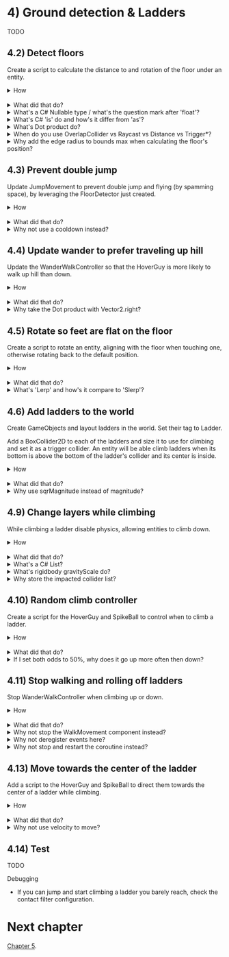 # 4) Ground detection & Ladders

TODO


## 4.2) Detect floors

Create a script to calculate the distance to and rotation of the floor under an entity.

<details><summary>How</summary>

 - Create a layer 'Floor'.
 - Select all the Platform GameObjects and change to Layer Floor.
   - When prompted, select 'No, this object only'.
 - Create script Components/Movement/**FloorDetector**:

```csharp
using UnityEngine;

[RequireComponent(typeof(Collider2D))]
public class FloorDetector : MonoBehaviour
{
  static readonly Quaternion backwardsRotation
    = Quaternion.Euler(0, 0, 180);

  Collider2D myCollider;

  [SerializeField]
  ContactFilter2D floorFilter;

  Collider2D[] possibleCollisionResultList = new Collider2D[3];
  
  public Bounds feetBounds
  {
    get
    {
      return myCollider.bounds;
    }
  }

  public bool isTouchingFloor
  {
    get; private set;
  }

  public float? distanceToFloor
  {
    get; private set;
  }

  public Vector2? floorUp
  {
    get; private set;
  }

  public Quaternion? floorRotation
  {
    get; private set;
  }

  protected void Awake()
  {
    myCollider = GetComponent<Collider2D>();
  }

  protected void FixedUpdate()
  {
    Collider2D floorWeAreStandingOn = DetectTheFloorWeAreStandingOn();
    isTouchingFloor = floorWeAreStandingOn != null;

    if(floorWeAreStandingOn != null)
    {
      CalculateFloorRotation(floorWeAreStandingOn);
      distanceToFloor = 0;
    }
    else
    {
      floorUp = null;
      floorRotation = null;
      Collider2D floorUnderUs = DetectFloorUnderUs();
      if(floorUnderUs != null)
      {
        distanceToFloor = CalculateDistanceToFloor(floorUnderUs);
      }
      else
      {
        distanceToFloor = null;
      }
    }
  }

  float CalculateDistanceToFloor(
    Collider2D floorUnderUs)
  {
    float yOfTopOfFloor = floorUnderUs.bounds.max.y;

    if(floorUnderUs is BoxCollider2D)
    {
      BoxCollider2D boxCollider = (BoxCollider2D)floorUnderUs;
      yOfTopOfFloor += boxCollider.edgeRadius;
    }

    return myCollider.bounds.min.y - yOfTopOfFloor;
  }

  void CalculateFloorRotation(
    Collider2D floorWeAreStandingOn)
  {
    floorUp = floorWeAreStandingOn.transform.up;
    floorRotation = floorWeAreStandingOn.transform.rotation;
    if(Vector2.Dot(Vector2.up, floorUp.Value) < 0)
    {
      floorUp = -floorUp;
      floorRotation *= backwardsRotation;
    }
  }

  Collider2D DetectFloorUnderUs()
  {
    RaycastHit2D[] result = new RaycastHit2D[1];
    if(Physics2D.Raycast(
      transform.position, 
      Vector2.down,
      floorFilter, 
      result) > 0)
    {
      return result[0].collider;
    }

    return null;
  }

  Collider2D DetectTheFloorWeAreStandingOn()
  {
    int foundColliderCount
      = Physics2D.OverlapCollider(myCollider, floorFilter, possibleCollisionResultList);

    for(int i = 0; i < foundColliderCount; i++)
    {
      Collider2D collider = possibleCollisionResultList[i];
      ColliderDistance2D distance = collider.Distance(myCollider);

      if(distance.distance >= -.1f
        && Vector2.Dot(Vector2.up, distance.normal) > 0)
      {
        return collider;
      }
    }

    return null;
  }
}
```

this is a aosnetaosnethuao

 - Add **FloorDetector** to:
   - The Character prefab.
   - The SpikeBall prefab.
   - The HoverGuy's Feet child GameObject.
 - For each of those FloorDetector components, update the Floor Filter:
     - Check Use Layer Mask
     - Layer Mask: Floor

<hr></details><br>
<details><summary>What did that do?</summary>

The FloorDetector collects information about the floor under the entity for other components to leverage:

 - feetYPosition: The y position of the bottom of the entity's feet.
 - isTouchingFloor: True if the entity is currently on the ground vs jumping or falling.
 - floorUp: the normal of the floor the entity is standing on, or the direction perpendicular to the floor.
 - floorRotation: the rotation of the floor the entity is standing on.
 - distanceToFloor: how far above the floor the entity's feet currently are.  0 if isTouchingFloor.

Each FixedUpdate, we use OverlapCollider to find the floor we may be standing on.  We check multiple results and filter out instances which are overlapping the bottom of a platform (necessary because of the one-way platforms), if any remain - the closest is the floor we are on.

If we are standing on a floor we then get rotation information.  If the floor is upside down, we flip these stats as well.

If we are not standing on a floor, we Raycast below the entity to get the distanceToFloor.

<hr></details>
<details><summary>What's a C# Nullable type / what's the question mark after 'float'?</summary>

Structs in C# must have a value (as opposed to classes which may have a value or be null).  Sometimes this is limiting and another piece of information is required.  

Nullable types in C# are a feature which allows you to add one more possible value to any struct, by adding a question mark after the type. For example:

```csharp
bool? trueFalseOrNull;
trueFalseOrNull = null;
trueFalseOrNull = true;
trueFalseOrNull = false;
```

Often nullable types are used to indicate an error state or that no valid information is available.  Without the nullable feature, you may have implemented the same using another variable to indicate the state - or by using a magic number.

<hr></details>
<details><summary>What's C# 'is' do and how's it differ from 'as'?</summary>

In C#, 'is' may be used to check if an object is compatible with a given type - i.e. if a cast to that type would be successful.  For example:

```csharp
Collider2D floorUnderUs;
...
if(floorUnderUs is BoxCollider2D) 
{
  BoxCollider2D boxCollider = (BoxCollider2D)floorUnderUs;
  ...
}
```

'as' is a similar feature where instead of returning true or false, it returns null or the casted value.  For example:

```csharp
Collider2D floorUnderUs;
...
BoxCollider2D boxCollider = floorUnderUs as BoxCollider2D;
if(boxCollider != null) 
{
  ...
}
```

<hr></details>
<details><summary>What's Dot product do?</summary>

The Dot product is a fast operation which can be used to efficiently determine if two directions represented with Vectors are facing the same (or a similar) way.

In the visualization below, we are rotating two ugly arrows.  These arrows are pointing in a direction and we are using Vector2.Dot to compare those two directions.  The Dot product is shown as we rotate around.

<img src="http://i.imgur.com/XrjcWQm.gif" width=200px />

A few notables about Dot products:

 - '1' means the two directions are facing the same way.
 - '-1' means the two directions are facing opposite ways.
 - '0' means the two directions are perpendicular.
 - Numbers smoothly transition between these points, so .9 means that the two directions are nearly identical.
 - When two directions are not the same, the Dot product will not tell you which direction an object should rotate in order to make them align - it only informs you about how similar they are at the moment.  

For this visualization, we are calculating the Dot product like so:

```csharp
Vector2.Dot(gameObjectAToWatch.transform.up, gameObjectBToWatch.transform.up);
```

<hr></details>
<details><summary>When do you use OverlapCollider vs Raycast vs Distance vs Trigger*?</summary>

Unity offers a number of APIs for getting information about objects around you.  They are optimized for different use cases, and often you could have accomplished the same mechanic using a different API.

Until now in this tutorial we have been using Trigger* events (e.g. OnTriggerEnter2D).  These events push information to your script to react to.  Sometimes, like here, it's easier to pull the information.

We are using 3 different APIs to pull information in this script:

 - OverlapCollider returns the colliders which are touching this entity's collider.
 - Raycast projects a line and returns colliders intersecting with it (in order, closest first).  There are other 'cast' calls to project different shapes when needed, e.g. BoxCast.
 - collider.Distance returns precise information about the collision between two specific colliders, such as the contact point or if they are not touching the distance between them.

<hr></details>
<details><summary>Why add the edge radius to bounds max when calculating the floor's position?</summary>

When edge radius is used on a BoxCollider, the collider bounds represents the inner square of the collider (the size before edge is consider).  So in order to get the correct position we must add the edge radius in as well.

<hr></details>


## 4.3) Prevent double jump

Update JumpMovement to prevent double jump and flying (by spamming space), by leveraging the FloorDetector just created.

<details><summary>How</summary>

 - Update Components/Movement/**JumpMovement**:

<details><summary>Existing code</summary>

```csharp
using UnityEngine;

[RequireComponent(typeof(Rigidbody2D))]
[RequireComponent(typeof(AudioSource))]
```

</details>

```csharp
[RequireComponent(typeof(FloorDetector))] 
```

<details><summary>Existing code</summary>

```csharp
public class JumpMovement : MonoBehaviour
{
  [SerializeField]
  AudioClip jumpSound;

  [SerializeField]
  float jumpSpeed = 7f;

  Rigidbody2D myBody;
```

</details>

```csharp
  FloorDetector floorDetector; 
```

<details><summary>Existing code</summary>

```csharp
  AudioSource audioSource;

  bool wasJumpRequestedSinceLastFixedUpdate;

  protected void Awake()
  {
    myBody = GetComponent<Rigidbody2D>();
```

</details>

```csharp
    floorDetector = GetComponent<FloorDetector>(); 
```

<details><summary>Existing code</summary>

```csharp
    audioSource = GetComponent<AudioSource>();
  }

  public void Jump()
  {
    wasJumpRequestedSinceLastFixedUpdate = true;
  }

  protected void FixedUpdate()
  {
    if(wasJumpRequestedSinceLastFixedUpdate
```

</details>

```csharp
      && floorDetector.isTouchingFloor
```

<details><summary>Existing code</summary>

```csharp
      ) 
    {
      myBody.AddForce(
          new Vector2(0, jumpSpeed),
          ForceMode2D.Impulse);

      audioSource.PlayOneShot(jumpSound);
    }

    wasJumpRequestedSinceLastFixedUpdate = false;
  }
}
```

</details>


<hr></details><br>
<details><summary>What did that do?</summary>

We are leveraging the FloorDetector component in order to prevent jumps when the character is not touching the floor.

<hr></details>
<details><summary>Why not use a cooldown instead?</summary>

You may consider using a cooldown by time instead.  This would create a different play experience, and if the cooldown is short the player may be able to double jump (but not fly by spamming space).

You might also want both a cooldown and the floor detection.  Small changes to mechanics like this can change how the game feels while playing.

<hr></details>


## 4.4) Update wander to prefer traveling up hill

Update the WanderWalkController so that the HoverGuy is more likely to walk up hill than down.

<details><summary>How</summary>

 - Update Components/Movement/**WanderWalkController**:

<details><summary>Existing code</summary>

```csharp
using System.Collections;
using UnityEngine;

[RequireComponent(typeof(WalkMovement))]
public class WanderWalkController : MonoBehaviour
{
```

</details>

```csharp
  [SerializeField]
  float oddsOfGoingUpHill = .8f; 
```

<details><summary>Existing code</summary>

```csharp
  [SerializeField]
  float timeBeforeFirstWander = 10;

  [SerializeField]
  float minTimeBetweenReconsideringDirection = 1;

  [SerializeField]
  float maxTimeBetweenReconsideringDirection = 10;

  WalkMovement walkMovement;
```

</details>

```csharp
  FloorDetector floorDetector; 
```

<details><summary>Existing code</summary>

```csharp
  protected void Awake()
  {
    walkMovement = GetComponent<WalkMovement>();
```

</details>

```csharp
    floorDetector = GetComponentInChildren<FloorDetector>(); 
```

<details><summary>Existing code</summary>

```csharp
  }

  protected void Start()
  {
    StartCoroutine(Wander());
  }

  IEnumerator Wander()
  {
    walkMovement.desiredWalkDirection = 1;
    if(timeBeforeFirstWander > 0) 
    {
      yield return new WaitForSeconds(timeBeforeFirstWander);
    }

    while(true)
    {
      SelectARandomWalkDirection();

      float timeToSleep = UnityEngine.Random.Range(
        minTimeBetweenReconsideringDirection,
        maxTimeBetweenReconsideringDirection);
      yield return new WaitForSeconds(timeToSleep);
    }
  }

  void SelectARandomWalkDirection()
  {
```

</details>

```csharp
    float dot;
    if(floorDetector.floorUp != null)
    {
      dot = Vector2.Dot(floorDetector.floorUp.Value, Vector2.right);
    }
    else
    {
      dot = 0;
    }

    if(dot < 0)
    { 
      walkMovement.desiredWalkDirection
        = UnityEngine.Random.value <= oddsOfGoingUpHill ? 1 : -1;
    }
    else if(dot > 0)
    { 
      walkMovement.desiredWalkDirection
        = UnityEngine.Random.value <= oddsOfGoingUpHill ? -1 : 1;
    }
    else
    { 
```

<details><summary>Existing code</summary>

```csharp
      walkMovement.desiredWalkDirection
        = UnityEngine.Random.value <= .5f ? 1 : -1; 
```

</details>

```csharp
    }
```

<details><summary>Existing code</summary>

```csharp
  }
}
```

</details>
<hr></details><br>
<details><summary>What did that do?</summary>

Leveraging the FloorDetector, we give the HoverGuy better odds at walking up a platform vs walking down one.  Without this component the HoverGuy enemies may collect at the bottom of the level - this keeps them mostly moving forward/up while still using RNG to keep the player on their toes.

<hr></details>
<details><summary>Why take the Dot product with Vector2.right?</summary>

Dot product is used to determine if two directions are pointing the same way.  We compare the floor's up direction (or its normal) to the world right.  If the dot product is positive then we know that the platform is traveling down and to the right; if negative the platform is down and to the left; and it would be 0 if the platform were flat.

<hr></details>


## 4.5) Rotate so feet are flat on the floor

Create a script to rotate an entity, aligning with the floor when touching one, otherwise rotating back to the default position.

<details><summary>How</summary>

 - Create script Components/Movement/**RotateToAlignWithFloor**:

```csharp
using UnityEngine;

public class RotateToAlignWithFloor : MonoBehaviour
{
  [SerializeField]
  float lerpSpeedToFloor = .4f;

  [SerializeField]
  float lerpSpeedWhileInAir = .05f;

  FloorDetector floorDetector;

  protected void Awake()
  {
    floorDetector
      = GetComponentInChildren<FloorDetector>();
  }

  protected void Update()
  {
    Quaternion rotation;
    float speed;
    if(floorDetector.floorRotation != null)
    {
      rotation = floorDetector.floorRotation.Value;
      speed = lerpSpeedToFloor;
    }
    else
    {
      rotation = Quaternion.identity;
      speed = lerpSpeedWhileInAir;
    }

    transform.rotation = Quaternion.Lerp(
      transform.rotation,
      rotation,
      speed * Time.deltaTime);
  }
}
```

 - Add **RotateToAlignWithFloor** to the Character and HoverGuy prefabs.

<hr></details><br>
<details><summary>What did that do?</summary>

When the entity is standing on a floor, we gradually rotate it so its feet are flat on the floor.  When jumping or falling, we slowly rotate back to facing straight up.

<hr></details>
<details><summary>What's 'Lerp' and how's it compare to 'Slerp'?</summary>

Lerp, or **l**inear int**erp**olation, is a fancy term for a simple concept.  Draw a line between two points and travel a certain percent along that path, returning the position you end on.  For example:

```csharp
void Start()
{
  Vector2 a = new Vector2(1, 5);
  Vector2 b = new Vector2(4, 11);
  Vector2 c = Vector2.Lerp(a, b, 1/3f);
  print(c); // == (2, 7)
}
```

Slerp, or **s**pherical **l**inear int**erp**olation, is similar to lerp but the change in position accelerates at the beginning and decelerates towards the end.  It's called spherical because it is following the path of a half circle instead of a straight line.

Here you can see lerp vs slerp with only position X changing (the large balls), and change X and Y.  All are moving given the same % progress.  Notice how the movement for slerp at beginning and end are traveling at a different speed than the lerp - but the positions match exactly at the start, middle, and end.

<img src="http://i.imgur.com/RiO7J0l.gif" width=300px />

<hr></details>


## 4.6) Add ladders to the world

Create GameObjects and layout ladders in the world.  Set their tag to Ladder.  

Add a BoxCollider2D to each of the ladders and size it to use for climbing and set it as a trigger collider. An entity will be able climb ladders when its bottom is above the bottom of the ladder's collider and its center is inside.

<details><summary>How</summary>

Layout ladders:

 - Create a parent Ladder GameObject, add the ladder sprite(s).  We are using **spritesheet_tiles_23** and **33**.
   - Order in Layer: -2.
 - Position the ladder and repeat, creating several ladders - some which look broken:
   - The child sprite GameObjects should have a default Transform, with the exception of the Y position when multiple sprites are used.
   - It usually looks fine to overlap sprites a bit, as we do to get the space between ladder steps looking good.

<img src="http://i.imgur.com/u299hoi.gif" width=500px />

 - Create a layer for "Ladder".
 - Select all the ladder GameObjects:
   - Change their layer to Ladder.
   - Add **FadeInThenEnable** to all the ladders.
 - Create a new parent GameObject to hold all the ladders.

<br>Add trigger colliders to the ladders:

 - Select all the Ladder GameObjects:
   - Add **BoxCollider2D**:
     - Check 'Is Trigger'.
     - Size it such that: 
       - The width to be thinner than the sprite (about .6).
       - The bottom of the collider is:
         - Just below the platform for complete ladders.
         - Aligned with the last step of broken ladders.
       - The top of the collider is just above the upper platform.

<img src="http://i.imgur.com/r0k4eq3.png" width=150px />


<br>Script to climb ladders:

 - Create script Code/Components/Movement/**LadderMovement**:

```csharp
using System;
using UnityEngine;

[RequireComponent(typeof(Rigidbody2D))]
[RequireComponent(typeof(Collider2D))]
public class LadderMovement : MonoBehaviour
{
  [NonSerialized]
  public float desiredClimbDirection;

  public event Action onGettingOnLadder;

  public event Action onGettingOffLadder;

  public bool isOnLadder
  {
    get
    {
      return ladderWeAreOn != null;
    }
  }

  [SerializeField]
  float climbSpeed = 60;

  Rigidbody2D myBody;

  Collider2D myCollider;

  [SerializeField]
  ContactFilter2D ladderFilter;

  FloorDetector floorDetector;

  GameObject _ladderWeAreOn;

  Collider2D[] tempColliderList = new Collider2D[3];

  public GameObject ladderWeAreOn
  {
    get
    {
      return _ladderWeAreOn;
    }
    private set
    {
      if(_ladderWeAreOn == value)
      {
        return;
      }

      _ladderWeAreOn = value;

      if(ladderWeAreOn != null)
      {
        OnGettingOnLadder();
      }
      else
      {
        OnGettingOffLadder();
      }
    }
  }

  protected void Awake()
  {
    myBody = GetComponent<Rigidbody2D>();
    myCollider = GetComponent<Collider2D>();
    floorDetector = GetComponentInChildren<FloorDetector>();
  }
  
  protected void FixedUpdate()
  {
    GameObject ladder = ladderWeAreOn;

    if(ladder == null)
    {
      ladder = FindClosestLadder();
      if(ladder == null)
      {
        return;
      }
    }

    Bounds ladderBounds = ladder.GetComponent<Collider2D>().bounds;
    Bounds entityBounds = floorDetector.feetBounds;

    if(isOnLadder == false
      && Mathf.Abs(desiredClimbDirection) > 0.01
      && IsInBounds(ladderBounds, entityBounds))
    {
      if(
          desiredClimbDirection > 0 
            && entityBounds.min.y < ladderBounds.center.y
          || desiredClimbDirection < 0 
            && entityBounds.min.y > ladderBounds.center.y)
      {
        ladderWeAreOn = ladder;
      }
    }

    if(isOnLadder)
    {
      float currentVerticalVelocity = myBody.velocity.y;
      if(IsInBounds(ladderBounds, entityBounds) == false)
      {
        GetOffLadder();
      }
      else if(floorDetector.distanceToFloor < .3f
        && floorDetector.distanceToFloor > .1f)
      {
        if(currentVerticalVelocity > 0
            && entityBounds.min.y > ladderBounds.center.y)
        {
          GetOffLadder();
        }
        else if(currentVerticalVelocity < 0
          && entityBounds.min.y < ladderBounds.center.y)
        {
          GetOffLadder();
        }
      }

      if(isOnLadder)
      {
        myBody.velocity = new Vector2(myBody.velocity.x,
          desiredClimbDirection * climbSpeed * Time.fixedDeltaTime);
      }
    }
  }

  public void GetOffLadder()
  {
    ladderWeAreOn = null;
  }

  void OnGettingOnLadder()
  {
    if(onGettingOnLadder != null)
    {
      onGettingOnLadder();
    }
  }

  void OnGettingOffLadder()
  {
    desiredClimbDirection = 0;

    if(onGettingOffLadder != null)
    {
      onGettingOffLadder();
    }
  }

  bool IsInBounds(
    Bounds ladderBounds,
    Bounds entityBounds)
  {
    float entityCenterX = entityBounds.center.x;
    if(ladderBounds.min.x > entityCenterX
      || ladderBounds.max.x < entityCenterX)
    {
      return false;
    }

    float entityFeetY = entityBounds.min.y;
    if(ladderBounds.min.y > entityFeetY
      || ladderBounds.max.y < entityFeetY)
    {
      return false;
    }

    return true;
  }

  GameObject FindClosestLadder()
  {
    int resultCount = myCollider.OverlapCollider(ladderFilter, tempColliderList);

    GameObject closestLadder = null;
    float distanceToClosestLadder = 0;
    for(int i = 0; i < resultCount; i++)
    {
      GameObject ladder = tempColliderList[i].gameObject;
      Vector2 delta = ladder.transform.position - transform.position;
      float distanceToLadder = delta.sqrMagnitude;
      if(closestLadder == null)
      {
        closestLadder = ladder;
        distanceToClosestLadder = distanceToLadder;
      }
      else
      {
        if(distanceToLadder < distanceToClosestLadder)
        {
          closestLadder = ladder;
          distanceToClosestLadder = distanceToLadder;
        }
      }
    }

    return closestLadder;
  }
}
```

 - Add **LadderMovement** to the Character, HoverGuy, and SpikeBall.
 - Update Components/Controllers/**PlayerController**:

<details><summary>Existing code</summary>

```csharp
using UnityEngine;

[RequireComponent(typeof(WalkMovement))]
[RequireComponent(typeof(JumpMovement))]
```

</details>

```csharp
[RequireComponent(typeof(LadderMovement))] 
```

<details><summary>Existing code</summary>

```csharp

public class PlayerController : MonoBehaviour
{
  WalkMovement walkMovement;

  JumpMovement jumpMovement;
```

</details>

```csharp
  LadderMovement ladderMovement; 
```

<details><summary>Existing code</summary>

```csharp
  protected void Awake()
  {
    walkMovement = GetComponent<WalkMovement>();
    jumpMovement = GetComponent<JumpMovement>();
```

</details>

```csharp
    ladderMovement = GetComponent<LadderMovement>(); 
```

<details><summary>Existing code</summary>

```csharp
  }

  protected void FixedUpdate()
  {
    walkMovement.desiredWalkDirection
      = Input.GetAxis("Horizontal");
```

</details>

```csharp
    ladderMovement.desiredClimbDirection 
      = Input.GetAxis("Vertical");
```

<details><summary>Existing code</summary>

```csharp
  }

  protected void Update()
  {
    if(Input.GetButtonDown("Jump"))
    {
      jumpMovement.Jump();
    }
  }
}
```

</details>


<hr></details><br>
<details><summary>What did that do?</summary>

Layout ladders:

Sprites are added for the ladders with a negative Order in Layer so it appears behind the platforms and entities.  A layer is created allowing us to identify the collisions with ladders later on.  Like the Hammers, ladders fade in at the start of the level.

<br>Add trigger colliders to the ladders:

We are using trigger colliders to define the area of a ladder that entities may climb.  For example, we made the collider thinner than the ladder itself so that entities cannot climb the edges (which may look strange.)  

<br>Script:

LadderMovement will climb up or down a ladder, given input from a controller (via desiredClimbDirection).  The PlayerController was updated to read up/down movement and feed that to the LadderMovement component.

LadderMovement offers the following APIs for other components:

 - isOnLadder
 - ladderWeAreOn
 - An event for when the entity first gets on a ladder and when they get off.

Each FixedUpdate, we get on a ladder nearby if we are in bounds and there is desired movement in the correct direction (i.e. we can't walk down starting at the bottom of a ladder).  

Once on a ladder, LadderMovement will hold the entity's y position by controlling its y velocity.

Note there are some issues at the moment - you can't go down a ladder and on the way up the entity may pop a bit.  Both fixed in the next section.

<hr></details>

<details><summary>Why use sqrMagnitude instead of magnitude?</summary>

In this example both magnitude and sqrMagnitude would give us the same result, as is the case anytime we are comparing if one distance is greater or less than another.  sqrMagnitude executes much faster, so its preferred anytime you do not require the precision that magnitude gives you.

To calculate magnitude, you first calculate the squared magnitude and then take the square root.  Taking the square root is a difficult operation.

</details>

## 4.9) Change layers while climbing

While climbing a ladder disable physics, allowing entities to climb down.

<details><summary>How</summary>

 - Create script Components/Movement/**DisablePhysics**: TODO change layers

```csharp
using System.Collections.Generic;
using UnityEngine;

[RequireComponent(typeof(Rigidbody2D))]
public class DisablePhysics : MonoBehaviour
{
  Rigidbody2D myBody;
  List<Collider2D> impactedColliderList;

  protected void Awake()
  {
    myBody = GetComponent<Rigidbody2D>();

    impactedColliderList = new List<Collider2D>();
    Collider2D[] colliderList = GetComponentsInChildren<Collider2D>();
    for(int i = 0; i < colliderList.Length; i++)
    {
      Collider2D collider = colliderList[i];
      if(collider.isTrigger == false)
      {
        impactedColliderList.Add(collider);
      }
    }
  }

  protected void OnEnable()
  {
    for(int i = 0; i < impactedColliderList.Count; i++)
    {
      Collider2D collider = impactedColliderList[i];
      collider.isTrigger = true;
      myBody.gravityScale = 0;
    }
  }
   
  protected void OnDisable()
  {
    for(int i = 0; i < impactedColliderList.Count; i++)
    {
      Collider2D collider = impactedColliderList[i];
      collider.isTrigger = false;
      myBody.gravityScale = 1;
    }
  }
}
```

 - Add **DisablePhysics** to the Character, HoverGuy, and SpikeBall.
   - Disable the DisablePhysics component on each prefab.
 - Update Components/Movement/**LadderMovement**:

<details><summary>Existing code</summary>

```csharp
using System;
using UnityEngine;

[RequireComponent(typeof(Rigidbody2D))]
[RequireComponent(typeof(Collider2D))]
[RequireComponent(typeof(FloorDetector))]
```

</details>

```csharp
[RequireComponent(typeof(DisablePhysics))]
```

<details><summary>Existing code</summary>

```csharp
public class LadderMovement : MonoBehaviour
{
  [NonSerialized]
  public float desiredClimbDirection;

  public event Action onGettingOnLadder;

  public event Action onGettingOffLadder;

  public bool isOnLadder
  {
    get
    {
      return ladderWeAreOn != null;
    }
  }

  [SerializeField]
  float climbSpeed = 60;

  Rigidbody2D myBody;

  Collider2D myCollider;

  [SerializeField]
  ContactFilter2D ladderFilter;

  FloorDetector floorDetector;

  GameObject _ladderWeAreOn;

  Collider2D[] tempColliderList = new Collider2D[3];

  public GameObject ladderWeAreOn
  {
    get
    {
      return _ladderWeAreOn;
    }
    private set
    {
      if(_ladderWeAreOn == value)
      {
        return;
      }

      _ladderWeAreOn = value;

      if(ladderWeAreOn != null)
      {
        OnGettingOnLadder();
      }
      else
      {
        OnGettingOffLadder();
      }
    }
  }
```

</details>

```csharp
  DisablePhysics disablePhysics; 
```

<details><summary>Existing code</summary>

```csharp
  List<GameObject> currentLadderList;

  protected void Awake()
  {
    myBody = GetComponent<Rigidbody2D>();
    myCollider = GetComponent<Collider2D>();
    floorDetector = GetComponentInChildren<FloorDetector>();
```

</details>

```csharp
    disablePhysics = GetComponent<DisablePhysics>();
```

<details><summary>Existing code</summary>

```csharp
  }
  
  protected void FixedUpdate()
  {
    GameObject ladder = ladderWeAreOn;

    if(ladder == null)
    {
      ladder = FindClosestLadder();
      if(ladder == null)
      {
        return;
      }
    }

    Bounds ladderBounds = ladder.GetComponent<Collider2D>().bounds;
    Bounds entityBounds = floorDetector.feetBounds;

    if(isOnLadder == false
      && Mathf.Abs(desiredClimbDirection) > 0.01
      && IsInBounds(ladderBounds, entityBounds))
    {
      if(
          desiredClimbDirection > 0 
            && entityBounds.min.y < ladderBounds.center.y
          || desiredClimbDirection < 0 
            && entityBounds.min.y > ladderBounds.center.y)
      {
        ladderWeAreOn = ladder;
      }
    }

    if(isOnLadder)
    {
      float currentVerticalVelocity = myBody.velocity.y;
      if(IsInBounds(ladderBounds, entityBounds) == false)
      {
        GetOffLadder();
      }
      else if(floorDetector.distanceToFloor < .3f
        && floorDetector.distanceToFloor > .1f)
      {
        if(currentVerticalVelocity > 0
            && entityBounds.min.y > ladderBounds.center.y)
        {
          GetOffLadder();
        }
        else if(currentVerticalVelocity < 0
          && entityBounds.min.y < ladderBounds.center.y)
        {
          GetOffLadder();
        }
      }

      if(isOnLadder)
      {
        myBody.velocity = new Vector2(myBody.velocity.x,
          desiredClimbDirection * climbSpeed * Time.fixedDeltaTime);
      }
    }
  }

  public void GetOffLadder()
  {
    ladderWeAreOn = null;
  }

  void OnGettingOnLadder()
  {
```

</details>

```csharp
    disablePhysics.enabled = true; 
```

<details><summary>Existing code</summary>

```csharp
    if(onGettingOnLadder != null)
    {
      onGettingOnLadder();
    }
  }

  void OnGettingOffLadder()
  {
```

</details>

```csharp
    disablePhysics.enabled = false;
```

<details><summary>Existing code</summary>

```csharp
    desiredClimbDirection = 0;

    if(onGettingOffLadder != null)
    {
      onGettingOffLadder();
    }
  }

  bool IsInBounds(
    Bounds ladderBounds,
    Bounds entityBounds)
  {
    float entityCenterX = entityBounds.center.x;
    if(ladderBounds.min.x > entityCenterX
      || ladderBounds.max.x < entityCenterX)
    {
      return false;
    }

    float entityFeetY = entityBounds.min.y;
    if(ladderBounds.min.y > entityFeetY
      || ladderBounds.max.y < entityFeetY)
    {
      return false;
    }

    return true;
  }

  GameObject FindClosestLadder()
  {
    int resultCount = myCollider.OverlapCollider(ladderFilter, tempColliderList);
    
    GameObject closestLadder = null;
    float distanceToClosestLadder = 0;
    for(int i = 0; i < resultCount; i++)
    {
      GameObject ladder = tempColliderList[i].gameObject;
      Vector2 delta = ladder.transform.position - transform.position;
      float distanceToLadder = delta.sqrMagnitude;
      if(closestLadder == null)
      {
        closestLadder = ladder;
        distanceToClosestLadder = distanceToLadder;
      }
      else
      {
        if(distanceToLadder < distanceToClosestLadder)
        {
          closestLadder = ladder;
          distanceToClosestLadder = distanceToLadder;
        }
      }
    }

    return closestLadder;
  }
}
```

</details>

<hr></details><br>
<details><summary>What did that do?</summary>

We disable physics (collisions and gravity) when getting on a ladder, and enable physics again when we get off.

The DisablePhysics component will disable collisions (by switching to trigger) and gravity (by setting gravityScale to 0) when enabled, and then restores the original values when disabled.

LadderMovement was updated to enable the DisablePhysics component when getting on ladders, and disable it when getting off.  The language here is confusing - but again enabling the DisablePhysics component turns off physics.

<hr></details>
<details><summary>What's a C# List?</summary>

In C#, a List is a an array which can easily and automatically be resized as needed.  As you add and remove elements, C# will manage the size of the array which holds the information.  It does not resize the array every time something is added or removed, it's optimized to try and limit those potentially expensive calls.  

When you create a List you give it the type of data it will contain.  We make the List for a specific type, as opposed to using objects, to communicate intent and for type safety - e.g. if we had a List<Dog> it's clear that Cats don't belong there, and if we attempted to add a Cat to the Dog list, C# would throw an error.

<hr></details>
<details><summary>What's rigidbody gravityScale do?</summary>

You can modify how much gravity impacts a specific object using its rigidbody's gravityScale.  Gravity scale is defined in percent, where 1 is the normal amount of gravity and 0 means gravity is disabled.

You can modify the gravity for all objects in the world using Project Settings -> Physics 2D -> Gravity, it defaults to (0, -9.81).

<hr></details>
<details><summary>Why store the impacted collider list?</summary>

This component is disabling all colliders on the GameObject which were not already triggers.  When we undo this change, we don't have a way to detect the colliders original state.  We store list so we can change those colliders to not triggers anymore, without unintentionally changing a collider which is always supposed to be a trigger.

<hr></details>


## 4.10) Random climb controller

Create a script for the HoverGuy and SpikeBall to control when to climb a ladder.

<details><summary>How</summary>

 - Create script Components/Movement/**RandomClimbController**:

```csharp
using System.Collections;
using UnityEngine;

[RequireComponent(typeof(LadderMovement))]
public class RandomClimbController : MonoBehaviour
{
  [SerializeField]
  float oddsOfClimbingLadderUp = .9f;

  [SerializeField]
  float oddsOfClimbingLadderDown = .1f;

  [SerializeField]
  float minTimeBetweenReconsideringDirection = 1;

  [SerializeField]
  float maxTimeBetweenReconsideringDirection = 10;

  LadderMovement ladderMovement;

  protected void Awake()
  {
    ladderMovement = GetComponent<LadderMovement>();
  }

  protected void Start()
  {
    StartCoroutine(Wander());
  }

  IEnumerator Wander()
  {
    while(true)
    {
      SelectARandomClimbDirection();
      float timeToSleep = UnityEngine.Random.Range(
        minTimeBetweenReconsideringDirection,
        maxTimeBetweenReconsideringDirection);
      yield return new WaitForSeconds(timeToSleep);
    }
  }

  void SelectARandomClimbDirection()
  {
    if(ladderMovement.isOnLadder == false)
    {
      if(UnityEngine.Random.value <= oddsOfClimbingLadderUp)
      {
        ladderMovement.desiredClimbDirection = 1;
      }
      else if(UnityEngine.Random.value <= oddsOfClimbingLadderDown)
      {
        ladderMovement.desiredClimbDirection = -1;
      }
      else
      {
        ladderMovement.desiredClimbDirection = 0;
      }
    }
  }
}
```

 - Add **RandomClimbController** to the HoverGuy and SpikeBall.
 - On the SpikeBall, change:
   - Odds of climbing up: 0
   - Odds of climbing down: .5

<hr></details><br>
<details><summary>What did that do?</summary>

Not much yet.

This script will get the HoverGuy enemies to randomly climb up or down ladders, and the SpikeBalls will randomly climb down.  The problem is they are still walking or rolling, so they quickly get off the ladder and then pop back on top of the platform.

This works by periodically picking a random desired climb direction on the LadderMovement component.  LadderMovement will not do anything with this input until the enemy is positioned on a ladder to climb.

<hr></details>
<details><summary>If I set both odds to 50%, why does it go up more often then down?</summary>

In order to keep the implementation simple, we are checking if we should go up before checking if we should go down.  This order results in effectively lowering the odds for going down.

For example, if both odds were 50%:
 - We have a 50% chance of going up.
 - If not, then we have a 50% chance to go down.

Since we only consider going down when we are not going up, the actual odds of going down in this example are 25%.

You could update this algorithm to calculate the odds correctly.

<hr></details>


## 4.11) Stop walking and rolling off ladders

Stop WanderWalkController when climbing up or down.

<details><summary>How</summary>

 - Update Components/Movement/**WanderWalkController**:

<details><summary>Existing code</summary>

```csharp
using System.Collections;
using UnityEngine;

[RequireComponent(typeof(WalkMovement))]
public class WanderWalkController : MonoBehaviour
{
  [SerializeField]
  float oddsOfGoingUpHill = .8f; 

  [SerializeField]
  float timeBeforeFirstWander = 10;

  [SerializeField]
  float minTimeBetweenReconsideringDirection = 1;

  [SerializeField]
  float maxTimeBetweenReconsideringDirection = 10;

  WalkMovement walkMovement;

  FloorDetector floorDetector;
```

</details>

```csharp
  LadderMovement ladderMovement; 
```

<details><summary>Existing code</summary>

```csharp
  protected void Awake()
  {
    walkMovement = GetComponent<WalkMovement>();
    floorDetector = GetComponentInChildren<FloorDetector>();
```

</details>

```csharp
    ladderMovement = GetComponent<LadderMovement>(); 

    if(ladderMovement != null)
    {
      ladderMovement.onGettingOnLadder 
        += LadderMovement_onGettingOnLadder;
      ladderMovement.onGettingOffLadder 
        += LadderMovement_onGettingOffLadder;
    }
```

<details><summary>Existing code</summary>

```csharp
  }

  protected void Start()
  {
    StartCoroutine(Wander());
  }
```

</details>

```csharp
  void LadderMovement_onGettingOnLadder() 
  {
    walkMovement.desiredWalkDirection = 0;
  }

  void LadderMovement_onGettingOffLadder()
  {
    SelectARandomWalkDirection();
  }
```

<details><summary>Existing code</summary>

```csharp
  IEnumerator Wander()
  {
    walkMovement.desiredWalkDirection = 1;
    if(timeBeforeFirstWander > 0) 
    {
      yield return new WaitForSeconds(timeBeforeFirstWander);
    }

    while(true)
    {
      SelectARandomWalkDirection();

      float timeToSleep = UnityEngine.Random.Range(
        minTimeBetweenReconsideringDirection,
        maxTimeBetweenReconsideringDirection);
      yield return new WaitForSeconds(timeToSleep);
    }
  }

  void SelectARandomWalkDirection()
  {
```

</details>

```csharp
    if(ladderMovement != null && ladderMovement.isOnLadder) 
    {
      return;
    }
```

<details><summary>Existing code</summary>

```csharp
    float dot;
    if(floorDetector.floorUp != null)
    {
      dot = Vector2.Dot(floorDetector.floorUp.Value, Vector2.right);
    }
    else
    {
      dot = 0;
    }

    if(dot < 0)
    { 
      walkMovement.desiredWalkDirection
        = UnityEngine.Random.value <= oddsOfGoingUpHill ? 1 : -1;
    }
    else if(dot > 0)
    { 
      walkMovement.desiredWalkDirection
        = UnityEngine.Random.value <= oddsOfGoingUpHill ? -1 : 1;
    }
    else
    { 
      walkMovement.desiredWalkDirection
        = UnityEngine.Random.value <= .5f ? 1 : -1; 
    }
  }
}
```

<br>Stop rolling off:


 - Create a script Components/Movement/**StopMomentumOnLadder**:

```csharp
using UnityEngine;

[RequireComponent(typeof(Rigidbody2D))]
[RequireComponent(typeof(LadderMovement))]
public class StopMomentumOnLadder : MonoBehaviour
{
  Rigidbody2D myBody;

  float previousAngularVelocity;

  float previousXVelocity;

  protected void Awake()
  {
    myBody = GetComponent<Rigidbody2D>();

    LadderMovement ladderMovement = GetComponent<LadderMovement>();
    ladderMovement.onGettingOffLadder 
      += ClimbLadder_onGettingOffLadder;
    ladderMovement.onGettingOnLadder 
      += LadderMovement_onGettingOnLadder;
  }

  void LadderMovement_onGettingOnLadder()
  {
    previousAngularVelocity = myBody.angularVelocity;
    previousXVelocity = myBody.velocity.x;
    myBody.velocity = Vector2.zero;
  }

  void ClimbLadder_onGettingOffLadder()
  {
    myBody.angularVelocity = -previousAngularVelocity;
    myBody.velocity = new Vector2(-previousXVelocity, myBody.velocity.y);
  }
}
```

 - Add **StopMomentumOnLadder** to the SpikeBall.


</details>

<hr></details><br>
<details><summary>What did that do?</summary>

This change prevents the HoverGuy from walking while on a ladder.  HoverGuys will never stop moving in this game, they will walk constantly and when reaching a ladder they may climb straight up or straight down - and then resume walking.

When a SpikeBall gets on a ladder, we store its velocity (i.e. speed) and angular velocity (i.e. spin) and then set both to 0. This stops momentum the ball had from rolling down platforms, allowing it to climb straight up or down the ladder.

Once done climbing, we restore the momentum, but flip both values so that after getting off the ball is rolling in the opposite direction.

<hr></details>
<details><summary>Why not stop the WalkMovement component instead?</summary>

Stopping the HoverGuy via the WalkMovement component instead of the WanderWalkController would work fine for the HoverGuy.  However we share the WalkMovement component with the Character as well, and don't want to prevent the player from being able to walk off the side of a ladder.

You could alternatively put this logic in WalkMovement with a flag to indicate if ladders should prevent walking or not.

<hr></details>
<details><summary>Why not deregister events here?</summary>

We are assuming that this component will never be removed from the GameObject.  So both WanderWalkController and WalkMovement are expected to exist from Awake till OnDestroy.  When a GameObject is destroyed, the registered events are automatically garbage collected.

If we wanted to optionally remove this component, we would want to deregister the events to prevent a memory leak or unexpected behaviour.

<hr></details>
<details><summary>Why not stop and restart the coroutine instead?</summary>

You could stop the coroutine when getting on a ladder and then restart it when you get off.  The coroutine from WanderWalkController would need to be updated for this to work, ensuring that when we resume we don't sleep for that initial wait time again.

<hr></details>


## 4.13) Move towards the center of the ladder

Add a script to the HoverGuy and SpikeBall to direct them towards the center of a ladder while climbing.

<details><summary>How</summary>

 - Create script Components/Movement/**MoveTowardsCenterWhileClimbing**:

```csharp
using UnityEngine;

[RequireComponent(typeof(LadderMovement))]
public class MoveTowardsCenterWhileClimbing : MonoBehaviour
{
  [SerializeField]
  float speed = 1f;

  LadderMovement ladderMovement;

  protected void Awake()
  {
    ladderMovement = GetComponent<LadderMovement>();
  }

  protected void FixedUpdate()
  {
    GameObject ladder = ladderMovement.ladderWeAreOn;
    if(ladder != null)
    {
      float targetX = ladder.transform.position.x;
      float myX = transform.position.x;
      float deltaX = targetX - myX;
      if(Mathf.Abs(deltaX) > 0.01)
      {
        Vector2 target = transform.position;
        target.x += deltaX;
        transform.position = Vector2.MoveTowards(
          transform.position, 
          target, 
          speed * Time.fixedDeltaTime);
      }
    }
  }
}
```

 - Add **MoveTowardsCenterWhileClimbing** to the HoverGuy and SpikeBall.

<hr></details><br>
<details><summary>What did that do?</summary>

Anytime an entity with this component is climbing a ladder, it will slowly move towards the center.  We use this on enemies because they will typically get on a ladder as soon as it is within range - but it looks better when they climb up/down the center instead of towards the edge.  

<hr></details>
<details><summary>Why not use velocity to move?</summary>

You could.  

MoveTowardsCenterWhileClimbing uses MoveTowards to update the transform.position directly instead of moving via the rigidbody as you normally would.  We do this as a simplification.  

If you use velocity, be careful when you overshoot the target a bit so the entity does not appear to wiggle back and forth trying to settle on the exact center position.

<hr></details>

## 4.14) Test

TODO

Debugging

 - If you can jump and start climbing a ladder you barely reach, check the contact filter configuration.

# Next chapter

[Chapter 5](https://github.com/hardlydifficult/Platformer/blob/master/Chapter5.md).
